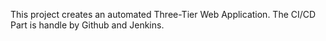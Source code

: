 This project creates an automated Three-Tier Web Application. The CI/CD Part is handle by Github and Jenkins.
